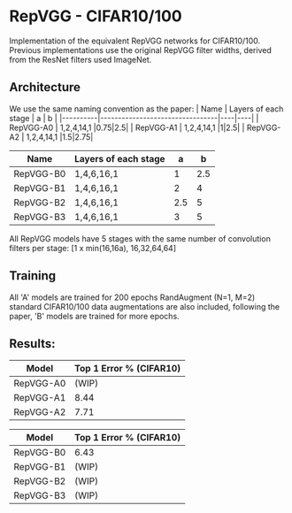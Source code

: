 # RepVGG - CIFAR10/100
Implementation of the equivalent RepVGG networks for CIFAR10/100. Previous implementations use the original RepVGG filter widths, derived from the ResNet filters used ImageNet. 

## Architecture
We use the same naming convention as the paper:
| Name    | Layers of each stage        | a | b |
|----------|---------------------------------|----|----|
| RepVGG-A0 | 1,2,4,14,1                     |0.75|2.5|
| RepVGG-A1 | 1,2,4,14,1                     |1|2.5|
| RepVGG-A2 | 1,2,4,14,1                     |1.5|2.75|

| Name    | Layers of each stage        | a | b |
|----------|---------------------------------|----|----|
| RepVGG-B0 | 1,4,6,16,1                     | 1 |2.5|
| RepVGG-B1 | 1,4,6,16,1                     |2|4|
| RepVGG-B2 | 1,4,6,16,1                     |2.5|5|
| RepVGG-B3 | 1,4,6,16,1                     |3|5|

All RepVGG models have 5 stages with the same number of convolution filters per stage:
[1 x min(16,16a), 16,32,64,64]

## Training

All 'A' models are trained for 200 epochs RandAugment (N=1, M=2) standard CIFAR10/100 data augmentations are also included, following the paper, 'B' models are trained for more epochs. 


## Results:

| Model    | Top 1 Error %  (CIFAR10)        |
|----------|---------------------------------|
| RepVGG-A0 | (WIP)                           |
| RepVGG-A1 | 8.44                            |
| RepVGG-A2 | 7.71                            |

| Model    | Top 1 Error %  (CIFAR10)        |
|----------|---------------------------------|
| RepVGG-B0 | 6.43                           |
| RepVGG-B1 | (WIP)                           |
| RepVGG-B2 | (WIP)                           |
| RepVGG-B3 | (WIP)                           |

